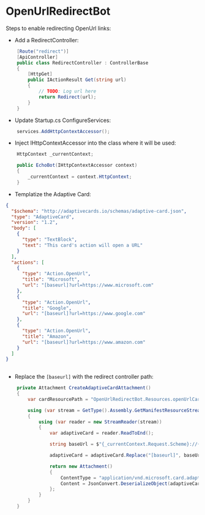 # OpenUrlRedirectBot

Steps to enable redirecting OpenUrl links:

- Add a RedirectController:

```cs
    [Route("redirect")]
    [ApiController]
    public class RedirectController : ControllerBase
    {
        [HttpGet]
        public IActionResult Get(string url)
        {
            // TODO: Log url here
            return Redirect(url);
        }
    }
```

- Update Startup.cs ConfigureServices:
```cs
    services.AddHttpContextAccessor();
```

- Inject IHttpContextAccessor into the class where it will be used:
```cs
    HttpContext _currentContext;

    public EchoBot(IHttpContextAccessor context)
    {
        _currentContext = context.HttpContext;
    }
```

- Templatize the Adaptive Card:
```json
{
  "$schema": "http://adaptivecards.io/schemas/adaptive-card.json",
  "type": "AdaptiveCard",
  "version": "1.2",
  "body": [
    {
      "type": "TextBlock",
      "text": "This card's action will open a URL"
    }
  ],
  "actions": [
    {
      "type": "Action.OpenUrl",
      "title": "Microsoft",
      "url": "[baseurl]?url=https://www.microsoft.com"
    },
    {
      "type": "Action.OpenUrl",
      "title": "Google",
      "url": "[baseurl]?url=https://www.google.com"
    },
    {
      "type": "Action.OpenUrl",
      "title": "Amazon",
      "url": "[baseurl]?url=https://www.amazon.com"
    }
  ]
}
    
```

- Replace the `[baseurl]` with the redirect controller path:
```cs
    private Attachment CreateAdaptiveCardAttachment()
    {
        var cardResourcePath = "OpenUrlRedirectBot.Resources.openUrlCard.json";

        using (var stream = GetType().Assembly.GetManifestResourceStream(cardResourcePath))
        {
            using (var reader = new StreamReader(stream))
            {
                var adaptiveCard = reader.ReadToEnd();

                string baseUrl = $"{_currentContext.Request.Scheme}://{_currentContext.Request.Host.Value}/redirect";

                adaptiveCard = adaptiveCard.Replace("[baseurl]", baseUrl);

                return new Attachment()
                {
                    ContentType = "application/vnd.microsoft.card.adaptive",
                    Content = JsonConvert.DeserializeObject(adaptiveCard),
                };
            }
        }
    }
```
